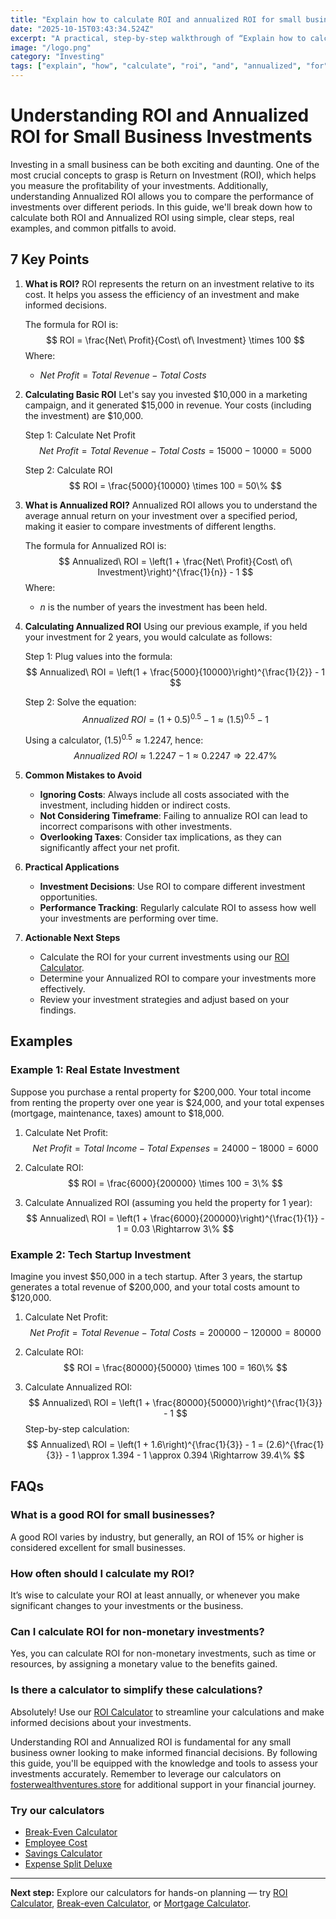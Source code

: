 ```yaml
---
title: "Explain how to calculate ROI and annualized ROI for small business investments — Complete Guide"
date: "2025-10-15T03:43:34.524Z"
excerpt: "A practical, step-by-step walkthrough of “Explain how to calculate ROI and annualized ROI for small business investments”."
image: "/logo.png"
category: "Investing"
tags: ["explain", "how", "calculate", "roi", "and", "annualized", "for"]
---
```


# Understanding ROI and Annualized ROI for Small Business Investments

Investing in a small business can be both exciting and daunting. One of the most crucial concepts to grasp is Return on Investment (ROI), which helps you measure the profitability of your investments. Additionally, understanding Annualized ROI allows you to compare the performance of investments over different periods. In this guide, we'll break down how to calculate both ROI and Annualized ROI using simple, clear steps, real examples, and common pitfalls to avoid.

## 7 Key Points

1. **What is ROI?**
   ROI represents the return on an investment relative to its cost. It helps you assess the efficiency of an investment and make informed decisions.

   The formula for ROI is:
   $$
   ROI = \frac{Net\ Profit}{Cost\ of\ Investment} \times 100
   $$
   Where:
   - $Net\ Profit = Total\ Revenue - Total\ Costs$

2. **Calculating Basic ROI**
   Let's say you invested $10,000 in a marketing campaign, and it generated $15,000 in revenue. Your costs (including the investment) are $10,000.

   Step 1: Calculate Net Profit
   $$
   Net\ Profit = Total\ Revenue - Total\ Costs = 15000 - 10000 = 5000
   $$

   Step 2: Calculate ROI
   $$
   ROI = \frac{5000}{10000} \times 100 = 50\%
   $$

3. **What is Annualized ROI?**
   Annualized ROI allows you to understand the average annual return on your investment over a specified period, making it easier to compare investments of different lengths.

   The formula for Annualized ROI is:
   $$
   Annualized\ ROI = \left(1 + \frac{Net\ Profit}{Cost\ of\ Investment}\right)^{\frac{1}{n}} - 1
   $$
   Where:
   - $n$ is the number of years the investment has been held.

4. **Calculating Annualized ROI**
   Using our previous example, if you held your investment for 2 years, you would calculate as follows:

   Step 1: Plug values into the formula:
   $$
   Annualized\ ROI = \left(1 + \frac{5000}{10000}\right)^{\frac{1}{2}} - 1
   $$

   Step 2: Solve the equation:
   $$
   Annualized\ ROI = \left(1 + 0.5\right)^{0.5} - 1 \approx (1.5)^{0.5} - 1
   $$

   Using a calculator, $(1.5)^{0.5} \approx 1.2247$, hence:
   $$
   Annualized\ ROI \approx 1.2247 - 1 \approx 0.2247 \Rightarrow 22.47\%
   $$

5. **Common Mistakes to Avoid**
   - **Ignoring Costs**: Always include all costs associated with the investment, including hidden or indirect costs.
   - **Not Considering Timeframe**: Failing to annualize ROI can lead to incorrect comparisons with other investments.
   - **Overlooking Taxes**: Consider tax implications, as they can significantly affect your net profit.

6. **Practical Applications**
   - **Investment Decisions**: Use ROI to compare different investment opportunities.
   - **Performance Tracking**: Regularly calculate ROI to assess how well your investments are performing over time.

7. **Actionable Next Steps**
   - Calculate the ROI for your current investments using our [ROI Calculator](/calculators).
   - Determine your Annualized ROI to compare your investments more effectively.
   - Review your investment strategies and adjust based on your findings.

## Examples

### Example 1: Real Estate Investment

Suppose you purchase a rental property for $200,000. Your total income from renting the property over one year is $24,000, and your total expenses (mortgage, maintenance, taxes) amount to $18,000.

1. Calculate Net Profit:
   $$
   Net\ Profit = Total\ Income - Total\ Expenses = 24000 - 18000 = 6000
   $$

2. Calculate ROI:
   $$
   ROI = \frac{6000}{200000} \times 100 = 3\%
   $$

3. Calculate Annualized ROI (assuming you held the property for 1 year):
   $$
   Annualized\ ROI = \left(1 + \frac{6000}{200000}\right)^{\frac{1}{1}} - 1 = 0.03 \Rightarrow 3\%
   $$

### Example 2: Tech Startup Investment

Imagine you invest $50,000 in a tech startup. After 3 years, the startup generates a total revenue of $200,000, and your total costs amount to $120,000.

1. Calculate Net Profit:
   $$
   Net\ Profit = Total\ Revenue - Total\ Costs = 200000 - 120000 = 80000
   $$

2. Calculate ROI:
   $$
   ROI = \frac{80000}{50000} \times 100 = 160\%
   $$

3. Calculate Annualized ROI:
   $$
   Annualized\ ROI = \left(1 + \frac{80000}{50000}\right)^{\frac{1}{3}} - 1
   $$
   Step-by-step calculation:
   $$
   Annualized\ ROI = \left(1 + 1.6\right)^{\frac{1}{3}} - 1 = (2.6)^{\frac{1}{3}} - 1 \approx 1.394 - 1 \approx 0.394 \Rightarrow 39.4\%
   $$

## FAQs

### What is a good ROI for small businesses?
A good ROI varies by industry, but generally, an ROI of 15% or higher is considered excellent for small businesses.

### How often should I calculate my ROI?
It’s wise to calculate your ROI at least annually, or whenever you make significant changes to your investments or the business.

### Can I calculate ROI for non-monetary investments?
Yes, you can calculate ROI for non-monetary investments, such as time or resources, by assigning a monetary value to the benefits gained.

### Is there a calculator to simplify these calculations?
Absolutely! Use our [ROI Calculator](/calculators) to streamline your calculations and make informed decisions about your investments.

Understanding ROI and Annualized ROI is fundamental for any small business owner looking to make informed financial decisions. By following this guide, you'll be equipped with the knowledge and tools to assess your investments accurately. Remember to leverage our calculators on [fosterwealthventures.store](https://fosterwealthventures.store) for additional support in your financial journey.



### Try our calculators
- [Break-Even Calculator](/calculators)
- [Employee Cost](/calculators)
- [Savings Calculator](/calculators)
- [Expense Split Deluxe](/calculators)


---
**Next step:** Explore our calculators for hands-on planning — try [ROI Calculator](/calculators), [Break-even Calculator](/calculators), or [Mortgage Calculator](/calculators).


<script type="application/ld+json">
{
  "@context": "https://schema.org",
  "@type": "Article",
  "headline": "Explain how to calculate ROI and annualized ROI for small business investments — Complete Guide",
  "description": "A practical, step-by-step walkthrough of “Explain how to calculate ROI and annualized ROI for small business investments”.",
  "author": {
    "@type": "Organization",
    "name": "Foster Wealth Ventures"
  },
  "datePublished": "2025-10-15T03:43:03.562Z",
  "image": "/logo.png"
}
</script>


<script type="application/ld+json">
{ "@context":"https://schema.org", "@type":"FAQPage", "mainEntity": [] }
</script>
